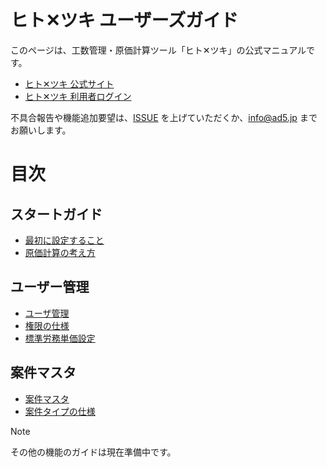 # ヒト✕ツキ ユーザーズガイド

このページは、工数管理・原価計算ツール「ヒト✕ツキ」の公式マニュアルです。  

- [ヒト✕ツキ 公式サイト](https://hitotsuki.net)
- [ヒト✕ツキ 利用者ログイン](https://user.hitotsuki.net/signin)

不具合報告や機能追加要望は、[ISSUE](https://github.com/ad5-inc/hitotsuki-guide/issues) を上げていただくか、info@ad5.jp までお願いします。  

# 目次

## スタートガイド

- [最初に設定すること](src/pages/101-setup.md)
- [原価計算の考え方](src/pages/102-accounting.md)

## ユーザー管理

- [ユーザ管理](src/pages/201-user.md)
- [権限の仕様](src/pages/202-role.md)
- [標準労務単価設定](src/pages/203-labor-cost.md)

## 案件マスタ

- [案件マスタ](src/pages/301-project.md)
- [案件タイプの仕様](src/pages/302-project-type.md)
  
> [!NOTE]
> その他の機能のガイドは現在準備中です。
